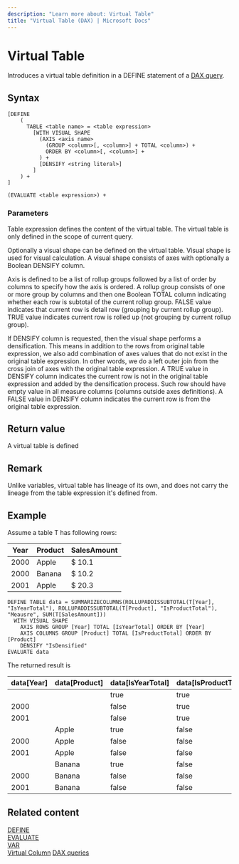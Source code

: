 ```yaml
---
description: "Learn more about: Virtual Table"
title: "Virtual Table (DAX) | Microsoft Docs"
---
```

# Virtual Table

Introduces a virtual table definition in a DEFINE statement of a [DAX query](dax-queries.md).

## Syntax

```dax
[DEFINE 
    (
      TABLE <table name> = <table expression>
        [WITH VISUAL SHAPE
          (AXIS <axis name>
            (GROUP <column>[, <column>] + TOTAL <column>) +
            ORDER BY <column>[, <column>] +
          ) +
          [DENSIFY <string literal>]
        ]
    ) + 
]

(EVALUATE <table expression>) +
```

### Parameters

Table expression defines the content of the virtual table. The virtual table is only defined in the scope of current query.

Optionally a visual shape can be defined on the virtual table. Visual shape is used for visual calculation. A visual shape consists of axes with optionally a Boolean DENSIFY column.

Axis is defined to be a list of rollup groups followed by a list of order by columns to specify how the axis is ordered. A rollup group consists of one or more group by columns and then one Boolean TOTAL column indicating whether each row is subtotal of the current rollup group. FALSE value indicates that current row is detail row (grouping by current rollup group). TRUE value indicates current row is rolled up (not grouping by current rollup group).

If DENSIFY column is requested, then the visual shape performs a densification. This means in addition to the rows from original table expression, we also add combination of axes values that do not exist in the original table expression. In other words, we do a left outer join from the cross join of axes with the original table expression. A TRUE value in DENSIFY column indicates the current row is not in the original table expression and added by the densification process. Such row should have empty value in all measure columns (columns outside axes definitions). A FALSE value in DENSIFY column indicates the current row is from the original table expression.

## Return value

A virtual table is defined

## Remark

Unlike variables, virtual table has lineage of its own, and does not carry the lineage from the table expression it's defined from.

## Example

Assume a table T has following rows:

|Year|Product|SalesAmount|
|----------|---------|---------|
|2000|Apple|$  10.1|
|2000|Banana|$  10.2|
|2001|Apple|$  20.3|

```dax
DEFINE TABLE data = SUMMARIZECOLUMNS(ROLLUPADDISSUBTOTAL(T[Year], "IsYearTotal"), ROLLUPADDISSUBTOTAL(T[Product], "IsProductTotal"), "Meausre", SUM(T[SalesAmount]))
  WITH VISUAL SHAPE
    AXIS ROWS GROUP [Year] TOTAL [IsYearTotal] ORDER BY [Year]
    AXIS COLUMNS GROUP [Product] TOTAL [IsProductTotal] ORDER BY [Product]
    DENSIFY "IsDensified"
EVALUATE data
```

The returned result is

|data[Year]|data[Product]|data[IsYearTotal]|data[IsProductTotal]|data[Measure]|data[IsDensified]|
|----------|---------|---------|---------|---------|---------|
|||true|true|$ 40.6|false|
|2000||false|true|$ 20.3|false|
|2001||false|true|$ 20.3|false|
||Apple|true|false|$ 30.4|false|
|2000|Apple|false|false|$ 10.1|false|
|2001|Apple|false|false|$ 20.3|false|
||Banana|true|false|$ 10.2|false|
|2000|Banana|false|false|$ 10.2|false|
|2001|Banana|false|false||true|


## Related content

[DEFINE](define-statement-dax.md)  
[EVALUATE](evaluate-statement-dax.md)  
[VAR](var-dax.md)  
[Virtual Column](virtual-column-statement-dax.md)
[DAX queries](dax-queries.md)  
